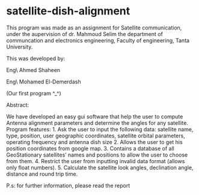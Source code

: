 # satellite-dish-alignment
This program was made as an assignment for Satellite communication, under the aupervision of dr. Mahmoud Selim the department of communcation and electronics engineering, Faculty of engineering, Tanta University.

This was developed by:

Eng\ Ahmed Shaheen

Eng\ Mohamed El-Demerdash

(Our first program ^_^)

Abstract:

We have developed an easy gui software that help the user to compute Antenna alignment parameters and determine the angles for any satellite. Program features: 1. Ask the user to input the following data: satellite name, type, position, user geographic coordinates, satellite orbital parameters, operating frequency and antenna dish size 2. Allows the user to get his position coordinates from google map. 3. Contains a database of all GeoStationary satellites’ names and positions to allow the user to choose from them. 4. Restrict the user from inputting invalid data format (allows only float numbers). 5. Calculate the satellite look angles, declination angle, distance and round trip time.

P.s: for further information, please read the report
